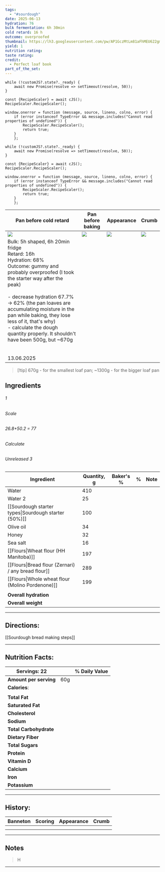 ```yaml
---
tags:
  - "#sourdough"
date: 2025-06-13
hydration: 76
bulk fermentation: 6h 30min
cold retard: 16 h
outcome: overproofed
thumbnail: https://lh3.googleusercontent.com/pw/AP1GczMtLm81aFhMEU622gmspIh5CsNUW9UOCEfVTouBGgyFXjwsPQ2Hf7wuBaabJiPukuNizaD1WzCLRo3nZMuJOhWLXEbLjYUfFG3w-8XQaTRWj6YW8J-1rv4iqVDkqZCc2YHAFESR6kagB6ggF__xnrxU=w1280-h960-s-no-gm?authuser=0
yield: 1
nutrition rating: 
taste rating: 
credit:
  - Perfect loaf book
part_of_the_set:
---
```

```dataviewjs
while (!customJS?.state?._ready) { 
	await new Promise(resolve => setTimeout(resolve, 50)); 
} 

const {RecipeScaler} = await cJS();
RecipeScaler.RecipeScaler();

window.onerror = function (message, source, lineno, colno, error) {
	if (error instanceof TypeError && message.includes("Cannot read properties of undefined")) {
		RecipeScaler.RecipeScaler();
		return true;
	}
    };

```
```dataviewjs
while (!customJS?.state?._ready) { 
	await new Promise(resolve => setTimeout(resolve, 50)); 
} 

const {RecipeScaler} = await cJS();
RecipeScaler.RecipeScaler();

window.onerror = function (message, source, lineno, colno, error) {
	if (error instanceof TypeError && message.includes("Cannot read properties of undefined")) {
		RecipeScaler.RecipeScaler();
		return true;
	}
    };
```

| Pan before cold retard                                                                                                                                                                                                                                                                                                                                                                                      | Pan before baking                                                                                                                                                                                                                    | Appearance                                                                                                                                                                                                                           | Crumb                                                                                                                                                                                                                                |
| ----------------------------------------------------------------------------------------------------------------------------------------------------------------------------------------------------------------------------------------------------------------------------------------------------------------------------------------------------------------------------------------------------------- | ------------------------------------------------------------------------------------------------------------------------------------------------------------------------------------------------------------------------------------ | ------------------------------------------------------------------------------------------------------------------------------------------------------------------------------------------------------------------------------------ | ------------------------------------------------------------------------------------------------------------------------------------------------------------------------------------------------------------------------------------ |
| ![](https://lh3.googleusercontent.com/pw/AP1GczPO14Rdq5jlDz2qcSxrxSm95Rrbs4q1pNA8icmqjLQV_5bJy-zpkvIdKPVis2Pi9FjtqgKahEsIxTwWOrc3FSJTVKT5zUYbskFMZbuQwQTBZVfJd_HuEkwKkkSwAyUeqZfJndxDPkcuDpf3DZ1cgA_l=w1280-h960-s-no-gm?authuser=0)                                                                                                                                                                        | ![](https://lh3.googleusercontent.com/pw/AP1GczOGo72ep0MDa_zr_wbMARE_8FWKnAlrGStBKna7gwbsOHiy5PJUI6aDOI5jF9RiD1HHiTenAWvM-ZDx3MPeYHOJ-57xQBt1xbNGwZLbmoLTs1ehM6CwvJh24ruzX8tzZxpJ1ICbL25m3KZeXjIGHKsW=w1280-h960-s-no-gm?authuser=0) | ![](https://lh3.googleusercontent.com/pw/AP1GczMtLm81aFhMEU622gmspIh5CsNUW9UOCEfVTouBGgyFXjwsPQ2Hf7wuBaabJiPukuNizaD1WzCLRo3nZMuJOhWLXEbLjYUfFG3w-8XQaTRWj6YW8J-1rv4iqVDkqZCc2YHAFESR6kagB6ggF__xnrxU=w1280-h960-s-no-gm?authuser=0) | ![](https://lh3.googleusercontent.com/pw/AP1GczOsF7JhTmGjcNl3ibOcW-GGfpjr2uorGLXR2GAc9YLeWrNx6O_gsdzTLaE1Y947Y6NoQ2oDC3-98tvNbtUkMQaI8Mr1y5P6BWf-UdJqA24HLZ1k4xc4AowlfS7xrgW8zL9IWh_EsakVmXVxDr1_XMUS=w779-h1039-s-no-gm?authuser=0) |
| Bulk: 5h shaped, 6h 20min fridge<br>Retard: 16h<br>Hydration: 68%<br>Outcome: gummy and probably overproofed (I took the starter way after the peak)<br><br>- decrease hydration 67.7% -> 62% (the pan loaves are accumulating moisture in the pan while baking, they lose less of it, that's why)<br>- calculate the dough quantity properly. It shouldn't have been 500g, but ~670g<br><br><br>13.06.2025 |                                                                                                                                                                                                                                      |                                                                                                                                                                                                                                      |                                                                                                                                                                                                                                      |

> [!tip] 670g - for the smallest loaf pan; ~1300g - for the bigger loaf pan
## Ingredients

###### 1
###### Scale
###### 26.8+50.2 = 77
###### Calculate
###### Unreleased 3

| Ingredient                                           | Quantity, g | Baker's % | %   | Note |
| ---------------------------------------------------- | ----------- | --------- | --- | ---- |
| Water                                                | 410         |           |     |      |
| Water 2                                              | 25          |           |     |      |
| [[Sourdough starter types\|Sourdough starter (50%)]] | 100         |           |     |      |
| Olive oil                                            | 34          |           |     |      |
| Honey                                                | 32          |           |     |      |
| Sea salt                                             | 16          |           |     |      |
| [[Flours\|Wheat flour (HH Manitoba)]]                | 197         |           |     |      |
| [[Flours\|Bread flour (Zernari) / any bread flour]]  | 289         |           |     |      |
| [[Flours\|Whole wheat flour (Molino Pordenone)]]     | 199         |           |     |      |
|                                                      |             |           |     |      |
| **Overall hydration**                                |             |           |     |      |
| **Overall weight**                                   |             |           |     |      |




---
## Directions:


[[Sourdough bread making steps]]



---
## Nutrition Facts:

| **Servings:** 22       |       | % Daily Value |
| ---------------------- | ----- | ------------- |
| **Amount per serving** | 60g   |               |
| **Calories**:          |       |               |
|                        |       |               |
| **Total Fat**          |       |               |
| **Saturated Fat**      |       |               |
| **Cholesterol**        |       |               |
| **Sodium**             |       |               |
| **Total Carbohydrate** |       |               |
| **Dietary Fiber**      |       |               |
| **Total Sugars**       |       |               |
| **Protein**            |       |               |
| **Vitamin D**          |       |               |
| **Calcium**            |       |               |
| **Iron**               |       |               |
| **Potassium**          |       |               |

---
## History:

| Banneton | Scoring | Appearance | Crumb |
| -------- | ------- | ---------- | ----- |
|          |         |            |       |
|          |         |            |       |

---
## Notes

> H

---



